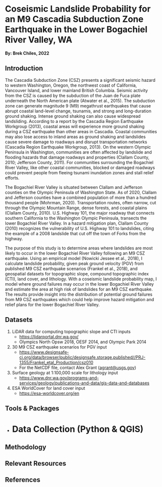 # Coseismic Landslide Probability for an M9 Cascadia Subduction Zone Earthquake in the Lower Bogachiel River Valley, WA
**By: Brek Chiles, 2022**

## Introduction
  The Cascadia Subduction Zone (CSZ) presents a significant seismic hazard to western Washington, Oregon, the northwest coast of California, Vancouver Island, and lower mainland British Columbia. Seismic activity from the CSZ is caused by the subduction of the Juan de Fuca plate underneath the North American plate (Atwater et al., 2015). The subduction zone can generate magnitude 9 (M9) megathrust earthquakes that cause abrupt coastal land-level change, tsunamis, and strong and long-duration ground shaking. Intense ground shaking can also cause widespread landsliding. According to a report by the Cascadia Region Earthquake Workgroup (2013), coastal areas will experience more ground shaking during a CSZ earthquake than other areas in Cascadia. Coastal communities may also lose access to inland areas as ground shaking and landslides cause severe damage to roadways and disrupt transportation networks (Cascadia Region Earthquake Workgroup, 2013). On the western Olympic Peninsula in Washington, communities are often affected by landslide and flooding hazards that damage roadways and properties (Clallam County, 2010; Jefferson County, 2011). For communities surrounding the Bogachiel River Valley, like other coastal communities, blocked or damaged roadways could prevent people from fleeing tsunami inundation zones and stall relief efforts.
  
  The Bogachiel River Valley is situated between Clallam and Jefferson counties on the Olympic Peninsula of Washington State. As of 2020, Clallam and Jefferson counties have a combined population of more than a hundred thousand people (Mohrman, 2020). Transportation routes, often narrow, cut through the Olympic Mountain Range, dense forests, and coastal plains (Clallam County, 2010). U.S. Highway 101, the major roadway that connects southern California to the Washington Olympic Peninsula, transects the lower Bogachiel River Valley. In a hazard mitigation plan, Clallam County (2010) recognizes the vulnerability of U.S. Highway 101 to landslides, citing the example of a 2008 landslide that cut off the town of Forks from the highway.
  
  The purpose of this study is to determine areas where landslides are most likely to occur in the lower Bogachiel River Valley following an M9 CSZ earthquake. Using an empirical model (Nowicki Jessee et al., 2018), I calculate landslide probability, given peak ground velocity (PGV) from published M9 CSZ earthquake scenarios (Frankel et al., 2018), and geospatial datasets for topographic slope, compound topographic index (CTI), land cover, and lithology. With a coseismic landslide probability map, I model where ground failures may occur in the lower Bogachiel River Valley and estimate the area at high risk of landslides for an M9 CSZ earthquake. The results provide insight into the distribution of potential ground failures from M9 CSZ earthquakes which could help improve hazard mitigation and relief plans for the lower Bogachiel River Valley.

## Datasets
1. LiDAR data for computing topographic slope and CTI inputs
   - https://lidarportal.dnr.wa.gov/
   - Olympics North Opsw 2018, OESF 2014, and Olympic Park 2014
2. 30 M9 CSZ earthquake scenarios for PGV input
   - https://www.designsafe-ci.org/data/browser/public/designsafe.storage.published//PRJ-1355/Frankel_etal_Production/csz010
   - For the NetCDF file, contact Alex Grant (agrant@usgs.gov) 
3. Surface geology at 1:100,000 scale for lithology input
   - https://www.dnr.wa.gov/programs-and-services/geology/publications-and-data/gis-data-and-databases
4. ESA WorldCover for land cover input
   - https://esa-worldcover.org/en

## Tools & Packages
* # Data Collection (Python & QGIS)

## Methodology

## Relevant Resources

## References
